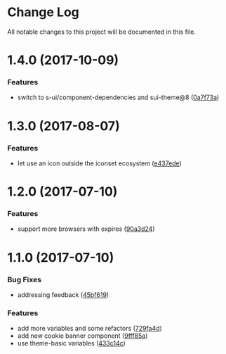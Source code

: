 # Change Log

All notable changes to this project will be documented in this file.

<a name="1.4.0"></a>
# 1.4.0 (2017-10-09)


### Features

* switch to s-ui/component-dependencies and sui-theme@8 ([0a7f73a](https://github.com/SUI-Components/sui-components/commit/0a7f73a))



<a name="1.3.0"></a>
# 1.3.0 (2017-08-07)


### Features

* let use an icon outside the iconset ecosystem ([e437ede](https://github.com/SUI-Components/sui-components/commit/e437ede))



<a name="1.2.0"></a>
# 1.2.0 (2017-07-10)


### Features

* support more browsers with expires ([90a3d24](https://github.com/SUI-Components/sui-components/commit/90a3d24))



<a name="1.1.0"></a>
# 1.1.0 (2017-07-10)


### Bug Fixes

* addressing feedback ([45bf619](https://github.com/SUI-Components/sui-components/commit/45bf619))


### Features

* add more variables and some refactors ([729fa4d](https://github.com/SUI-Components/sui-components/commit/729fa4d))
* add new cookie banner component ([9fff85a](https://github.com/SUI-Components/sui-components/commit/9fff85a))
* use theme-basic variables ([433c14c](https://github.com/SUI-Components/sui-components/commit/433c14c))



